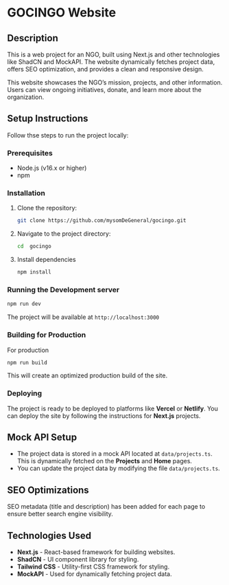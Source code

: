 # GOCINGO Website

## Description

This is a web project for an NGO, built using Next.js and other technologies like ShadCN and MockAPI. The website dynamically fetches project data, offers SEO optimization, and provides a clean and responsive design.

This website showcases the NGO’s mission, projects, and other information. Users can view ongoing initiatives, donate, and learn more about the organization.


## Setup Instructions
Follow thse steps to run the project locally:

### Prerequisites
- Node.js (v16.x or higher)
- npm
  
### Installation

1. Clone the repository:
   ```bash
   git clone https://github.com/mysomDeGeneral/gocingo.git
   ```

2. Navigate to the project directory:
   ```bash
   cd  gocingo
   ```

3. Install dependencies
    ```bash
    npm install
    ```
   
### Running the Development server
   ```sh
   npm run dev
   ```
   The project will be available at `http://localhost:3000`

### Building for Production
   For production
   ```sh
   npm run build
   ```
   This will create an optimized production build of the site.

### Deploying
The project is ready to be deployed to platforms like **Vercel** or **Netlify**. You can deploy the site by following the instructions for **Next.js** projects. 

## Mock API Setup
- The project data is stored in a mock API located at `data/projects.ts`.
  This is dynamically fetched on the **Projects** and **Home** pages.
- You can update the project data by modifying the file `data/projects.ts`.

## SEO Optimizations
SEO metadata (title and description) has been added for each page to ensure better search engine visibility.

## Technologies Used
- **Next.js** - React-based framework for building websites.
- **ShadCN** - UI component library for styling.
- **Tailwind CSS** - Utility-first CSS framework for styling.
- **MockAPI** - Used for dynamically fetching project data.


